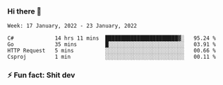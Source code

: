 ### Hi there 👋
<!--START_SECTION:waka-->
```text
Week: 17 January, 2022 - 23 January, 2022

C#             14 hrs 11 mins  ███████████████████████▓░   95.24 % 
Go             35 mins         █░░░░░░░░░░░░░░░░░░░░░░░░   03.91 % 
HTTP Request   5 mins          ░░░░░░░░░░░░░░░░░░░░░░░░░   00.66 % 
Csproj         1 min           ░░░░░░░░░░░░░░░░░░░░░░░░░   00.11 % 
```
<!--END_SECTION:waka-->
<!--
**TG4LAaron/TG4LAaron** is a ✨ _special_ ✨ repository because its `README.md` (this file) appears on your GitHub profile.

Here are some ideas to get you started:

- 🔭 I’m currently working on ...
- 🌱 I’m currently learning ...
- 👯 I’m looking to collaborate on ...
- 🤔 I’m looking for help with ...
- 💬 Ask me about ...
- 📫 How to reach me: ...
- 😄 Pronouns: ...
- ⚡ Fun fact: ...
-->
### ⚡ Fun fact: Shit dev

